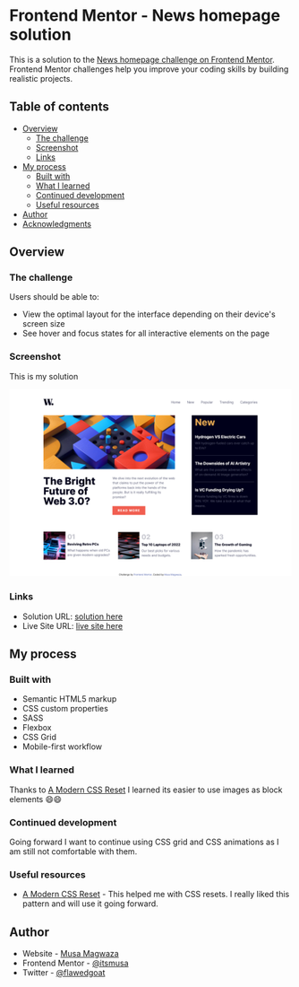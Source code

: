 # Frontend Mentor - News homepage solution

This is a solution to the [News homepage challenge on Frontend Mentor](https://www.frontendmentor.io/challenges/news-homepage-H6SWTa1MFl). Frontend Mentor challenges help you improve your coding skills by building realistic projects. 

## Table of contents

- [Overview](#overview)
  - [The challenge](#the-challenge)
  - [Screenshot](#screenshot)
  - [Links](#links)
- [My process](#my-process)
  - [Built with](#built-with)
  - [What I learned](#what-i-learned)
  - [Continued development](#continued-development)
  - [Useful resources](#useful-resources)
- [Author](#author)
- [Acknowledgments](#acknowledgments)


## Overview

### The challenge

Users should be able to:

- View the optimal layout for the interface depending on their device's screen size
- See hover and focus states for all interactive elements on the page

### Screenshot

This is my solution

![](./screenshot/solution.png)


### Links

- Solution URL: [solution here](https://github.com/itsmusa/News-homepage)
- Live Site URL: [live site here](https://news-homepage-gray-phi.vercel.app/)

## My process

### Built with

- Semantic HTML5 markup
- CSS custom properties
- SASS
- Flexbox
- CSS Grid
- Mobile-first workflow

### What I learned

Thanks to [A Modern CSS Reset](https://andy-bell.co.uk/a-modern-css-reset/) I learned its easier to use images as block elements 😄😄

### Continued development

Going forward I want to continue using CSS grid and CSS animations as I am still not comfortable with them.

### Useful resources

- [A Modern CSS Reset](https://andy-bell.co.uk/a-modern-css-reset/) - This helped me with CSS resets. I really liked this pattern and will use it going forward.


## Author

- Website - [Musa Magwaza](https://www.your-site.com)
- Frontend Mentor - [@itsmusa](https://www.frontendmentor.io/profile/itsmusa)
- Twitter - [@flawedgoat](https://www.twitter.com/flawedgoat)
